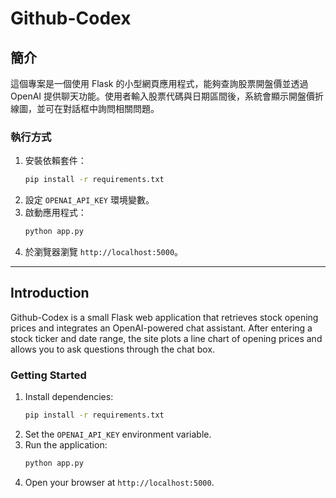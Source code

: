 # Github-Codex

## 簡介
這個專案是一個使用 Flask 的小型網頁應用程式，能夠查詢股票開盤價並透過 OpenAI 提供聊天功能。使用者輸入股票代碼與日期區間後，系統會顯示開盤價折線圖，並可在對話框中詢問相關問題。

### 執行方式
1. 安裝依賴套件：
   ```bash
   pip install -r requirements.txt
   ```
2. 設定 `OPENAI_API_KEY` 環境變數。
3. 啟動應用程式：
   ```bash
   python app.py
   ```
4. 於瀏覽器瀏覽 `http://localhost:5000`。

---

## Introduction
Github-Codex is a small Flask web application that retrieves stock opening prices and integrates an OpenAI-powered chat assistant. After entering a stock ticker and date range, the site plots a line chart of opening prices and allows you to ask questions through the chat box.

### Getting Started
1. Install dependencies:
   ```bash
   pip install -r requirements.txt
   ```
2. Set the `OPENAI_API_KEY` environment variable.
3. Run the application:
   ```bash
   python app.py
   ```
4. Open your browser at `http://localhost:5000`.
